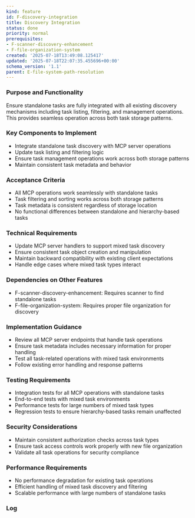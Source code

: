 ```yaml
---
kind: feature
id: F-discovery-integration
title: Discovery Integration
status: done
priority: normal
prerequisites:
- F-scanner-discovery-enhancement
- F-file-organization-system
created: '2025-07-18T13:49:08.125417'
updated: '2025-07-18T22:07:35.455696+00:00'
schema_version: '1.1'
parent: E-file-system-path-resolution
---
```

### Purpose and Functionality
Ensure standalone tasks are fully integrated with all existing discovery mechanisms including task listing, filtering, and management operations. This provides seamless operation across both task storage patterns.

### Key Components to Implement
- Integrate standalone task discovery with MCP server operations
- Update task listing and filtering logic
- Ensure task management operations work across both storage patterns
- Maintain consistent task metadata and behavior

### Acceptance Criteria
- All MCP operations work seamlessly with standalone tasks
- Task filtering and sorting works across both storage patterns
- Task metadata is consistent regardless of storage location
- No functional differences between standalone and hierarchy-based tasks

### Technical Requirements
- Update MCP server handlers to support mixed task discovery
- Ensure consistent task object creation and manipulation
- Maintain backward compatibility with existing client expectations
- Handle edge cases where mixed task types interact

### Dependencies on Other Features
- F-scanner-discovery-enhancement: Requires scanner to find standalone tasks
- F-file-organization-system: Requires proper file organization for discovery

### Implementation Guidance
- Review all MCP server endpoints that handle task operations
- Ensure task metadata includes necessary information for proper handling
- Test all task-related operations with mixed task environments
- Follow existing error handling and response patterns

### Testing Requirements
- Integration tests for all MCP operations with standalone tasks
- End-to-end tests with mixed task environments
- Performance tests for large numbers of mixed task types
- Regression tests to ensure hierarchy-based tasks remain unaffected

### Security Considerations
- Maintain consistent authorization checks across task types
- Ensure task access controls work properly with new file organization
- Validate all task operations for security compliance

### Performance Requirements
- No performance degradation for existing task operations
- Efficient handling of mixed task discovery and filtering
- Scalable performance with large numbers of standalone tasks

### Log

